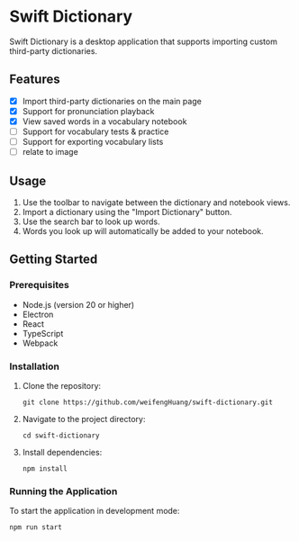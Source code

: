 # Swift Dictionary

Swift Dictionary is a desktop application that supports importing custom third-party dictionaries.

## Features

- [x] Import third-party dictionaries on the main page
- [x] Support for pronunciation playback
- [x] View saved words in a vocabulary notebook
- [ ] Support for vocabulary tests & practice
- [ ] Support for exporting vocabulary lists
- [ ] relate to image

## Usage

1. Use the toolbar to navigate between the dictionary and notebook views.
2. Import a dictionary using the "Import Dictionary" button.
3. Use the search bar to look up words.
4. Words you look up will automatically be added to your notebook.

## Getting Started

### Prerequisites

- Node.js (version 20 or higher)
- Electron
- React
- TypeScript
- Webpack

### Installation

1. Clone the repository:
   ```
   git clone https://github.com/weifengHuang/swift-dictionary.git
   ```

2. Navigate to the project directory:
   ```
   cd swift-dictionary
   ```

3. Install dependencies:
   ```
   npm install
   ```

### Running the Application

To start the application in development mode:
```
npm run start
```
